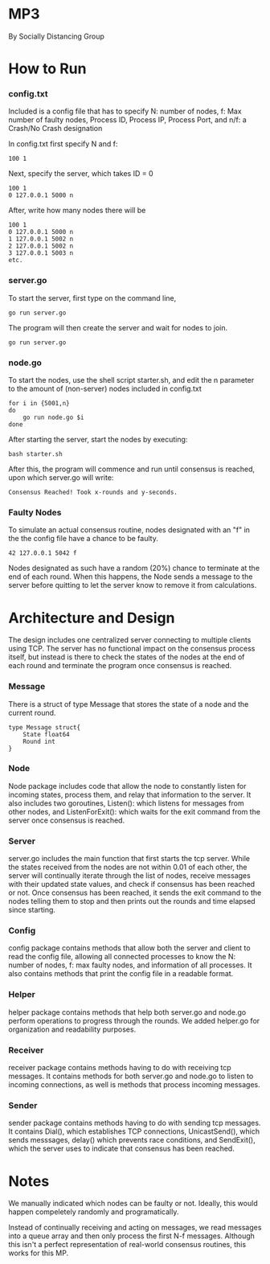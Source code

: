 # MP3

By Socially Distancing Group

# How to Run

### config.txt

Included is a config file that has to specify N: number of nodes, f: Max number of faulty nodes, Process ID, Process IP, Process Port, and n/f: a Crash/No Crash designation

In config.txt first specify N and f:
```
100 1
```
Next, specify the server, which takes ID = 0
```
100 1
0 127.0.0.1 5000 n 
```
After, write how many nodes there will be

```
100 1
0 127.0.0.1 5000 n 
1 127.0.0.1 5002 n 
2 127.0.0.1 5002 n 
3 127.0.0.1 5003 n
etc.
```


### server.go

To start the server, first type on the command line,

```
go run server.go
```

The program will then create the server and wait for nodes to join.

```
go run server.go
```


### node.go

To start the nodes, use the shell script starter.sh, and edit the n parameter to the amount of (non-server) nodes included in config.txt

```
for i in {5001,n}
do
    go run node.go $i
done
```
After starting the server, start the nodes by executing:

```
bash starter.sh
```

After this, the program will commence and run until consensus is reached, upon which server.go will write:
```
Consensus Reached! Took x-rounds and y-seconds. 
```


### Faulty Nodes
To simulate an actual consensus routine, nodes designated with an "f" in the the config file have a chance to be faulty.
```
42 127.0.0.1 5042 f
```
Nodes designated as such have a random (20%) chance to terminate at the end of each round.  When this happens, the Node sends a message to the server before quitting to let the server know to remove it from calculations.



# Architecture and Design

The design includes one centralized server connecting to multiple clients using TCP. The server has no functional impact on the consensus process itself, but instead is there to check the states of the nodes at the end of each round and terminate the program once consensus is reached.

### Message
There is a struct of type Message that stores the state of a node and the current round.
```
type Message struct{
    State float64
    Round int   
}
```
### Node
Node package includes code that allow the node to constantly listen for incoming states, process them, and relay that information to the server. It also includes two goroutines, Listen(): which listens for messages from other nodes, and ListenForExit(): which waits for the exit command from the server once consensus is reached.

### Server
server.go includes the main function that first starts the tcp server.  While the states received from the nodes are not within 0.01 of each other, the server will continually iterate through the list of nodes, receive messages with their updated state values, and check if consensus has been reached or not.  Once consensus has been reached, it sends the exit command to the nodes telling them to stop and then prints out the rounds and time elapsed since starting.

### Config
config package contains methods that allow both the server and client to read the config file, allowing all connected processes to know the N: number of nodes, f: max faulty nodes, and information of all processes.  It also contains methods that print the config file in a readable format.

### Helper
helper package contains methods that help both server.go and node.go perform operations to progress through the rounds. We added helper.go for organization and readability purposes.

### Receiver
receiver package contains methods having to do with receiving tcp messages. It contains methods for both server.go and node.go to listen to incoming connections, as well is methods that process incoming messages.

### Sender
sender package contains methods having to do with sending tcp messages.  It contains Dial(), which establishes TCP connections, UnicastSend(), which sends messsages, delay() which prevents race conditions, and SendExit(), which the server uses to indicate that consensus has been reached. 


# Notes
We manually indicated which nodes can be faulty or not. Ideally, this would happen compeletely randomly and programatically. 

Instead of continually receiving and acting on messages, we read messages into a queue array and then only process the first N-f messages.  Although this isn't a perfect representation of real-world consensus routines, this works for this MP.


